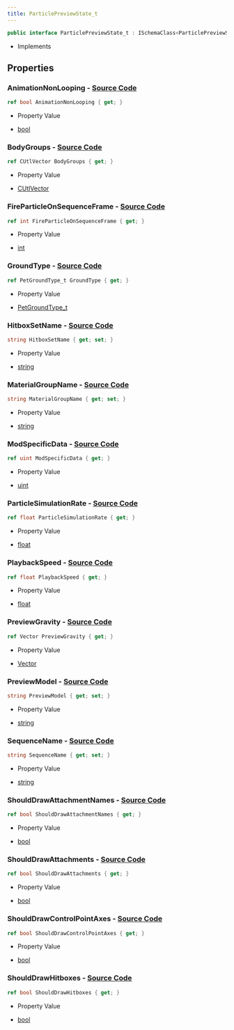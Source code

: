```yaml
---
title: ParticlePreviewState_t
---
```


```csharp
public interface ParticlePreviewState_t : ISchemaClass<ParticlePreviewState_t>, ISchemaField, ISchemaClass, INativeHandle
```

- Implements

## Properties

### **AnimationNonLooping** - [Source Code](https://github.com/swiftly-solution/swiftlys2/blob/main/managed/src/SwiftlyS2.Generated/Schemas/Interfaces/ParticlePreviewState_t.cs#L45)

```csharp
ref bool AnimationNonLooping { get; }
```

- Property Value

- [bool](https://learn.microsoft.com/dotnet/api/system.boolean)

### **BodyGroups** - [Source Code](https://github.com/swiftly-solution/swiftlys2/blob/main/managed/src/SwiftlyS2.Generated/Schemas/Interfaces/ParticlePreviewState_t.cs#L31)

```csharp
ref CUtlVector BodyGroups { get; }
```

- Property Value

- [CUtlVector](/docs/api/)

### **FireParticleOnSequenceFrame** - [Source Code](https://github.com/swiftly-solution/swiftlys2/blob/main/managed/src/SwiftlyS2.Generated/Schemas/Interfaces/ParticlePreviewState_t.cs#L24)

```csharp
ref int FireParticleOnSequenceFrame { get; }
```

- Property Value

- [int](https://learn.microsoft.com/dotnet/api/system.int32)

### **GroundType** - [Source Code](https://github.com/swiftly-solution/swiftlys2/blob/main/managed/src/SwiftlyS2.Generated/Schemas/Interfaces/ParticlePreviewState_t.cs#L20)

```csharp
ref PetGroundType_t GroundType { get; }
```

- Property Value

- [PetGroundType_t](/docs/api/shared/schemadefinitions/petgroundtype_t)

### **HitboxSetName** - [Source Code](https://github.com/swiftly-solution/swiftlys2/blob/main/managed/src/SwiftlyS2.Generated/Schemas/Interfaces/ParticlePreviewState_t.cs#L26)

```csharp
string HitboxSetName { get; set; }
```

- Property Value

- [string](https://learn.microsoft.com/dotnet/api/system.string)

### **MaterialGroupName** - [Source Code](https://github.com/swiftly-solution/swiftlys2/blob/main/managed/src/SwiftlyS2.Generated/Schemas/Interfaces/ParticlePreviewState_t.cs#L28)

```csharp
string MaterialGroupName { get; set; }
```

- Property Value

- [string](https://learn.microsoft.com/dotnet/api/system.string)

### **ModSpecificData** - [Source Code](https://github.com/swiftly-solution/swiftlys2/blob/main/managed/src/SwiftlyS2.Generated/Schemas/Interfaces/ParticlePreviewState_t.cs#L18)

```csharp
ref uint ModSpecificData { get; }
```

- Property Value

- [uint](https://learn.microsoft.com/dotnet/api/system.uint32)

### **ParticleSimulationRate** - [Source Code](https://github.com/swiftly-solution/swiftlys2/blob/main/managed/src/SwiftlyS2.Generated/Schemas/Interfaces/ParticlePreviewState_t.cs#L35)

```csharp
ref float ParticleSimulationRate { get; }
```

- Property Value

- [float](https://learn.microsoft.com/dotnet/api/system.single)

### **PlaybackSpeed** - [Source Code](https://github.com/swiftly-solution/swiftlys2/blob/main/managed/src/SwiftlyS2.Generated/Schemas/Interfaces/ParticlePreviewState_t.cs#L33)

```csharp
ref float PlaybackSpeed { get; }
```

- Property Value

- [float](https://learn.microsoft.com/dotnet/api/system.single)

### **PreviewGravity** - [Source Code](https://github.com/swiftly-solution/swiftlys2/blob/main/managed/src/SwiftlyS2.Generated/Schemas/Interfaces/ParticlePreviewState_t.cs#L47)

```csharp
ref Vector PreviewGravity { get; }
```

- Property Value

- [Vector](/docs/api/shared/natives/vector)

### **PreviewModel** - [Source Code](https://github.com/swiftly-solution/swiftlys2/blob/main/managed/src/SwiftlyS2.Generated/Schemas/Interfaces/ParticlePreviewState_t.cs#L16)

```csharp
string PreviewModel { get; set; }
```

- Property Value

- [string](https://learn.microsoft.com/dotnet/api/system.string)

### **SequenceName** - [Source Code](https://github.com/swiftly-solution/swiftlys2/blob/main/managed/src/SwiftlyS2.Generated/Schemas/Interfaces/ParticlePreviewState_t.cs#L22)

```csharp
string SequenceName { get; set; }
```

- Property Value

- [string](https://learn.microsoft.com/dotnet/api/system.string)

### **ShouldDrawAttachmentNames** - [Source Code](https://github.com/swiftly-solution/swiftlys2/blob/main/managed/src/SwiftlyS2.Generated/Schemas/Interfaces/ParticlePreviewState_t.cs#L41)

```csharp
ref bool ShouldDrawAttachmentNames { get; }
```

- Property Value

- [bool](https://learn.microsoft.com/dotnet/api/system.boolean)

### **ShouldDrawAttachments** - [Source Code](https://github.com/swiftly-solution/swiftlys2/blob/main/managed/src/SwiftlyS2.Generated/Schemas/Interfaces/ParticlePreviewState_t.cs#L39)

```csharp
ref bool ShouldDrawAttachments { get; }
```

- Property Value

- [bool](https://learn.microsoft.com/dotnet/api/system.boolean)

### **ShouldDrawControlPointAxes** - [Source Code](https://github.com/swiftly-solution/swiftlys2/blob/main/managed/src/SwiftlyS2.Generated/Schemas/Interfaces/ParticlePreviewState_t.cs#L43)

```csharp
ref bool ShouldDrawControlPointAxes { get; }
```

- Property Value

- [bool](https://learn.microsoft.com/dotnet/api/system.boolean)

### **ShouldDrawHitboxes** - [Source Code](https://github.com/swiftly-solution/swiftlys2/blob/main/managed/src/SwiftlyS2.Generated/Schemas/Interfaces/ParticlePreviewState_t.cs#L37)

```csharp
ref bool ShouldDrawHitboxes { get; }
```

- Property Value

- [bool](https://learn.microsoft.com/dotnet/api/system.boolean)

